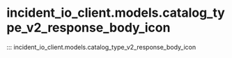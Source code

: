 # incident_io_client.models.catalog_type_v2_response_body_icon

::: incident_io_client.models.catalog_type_v2_response_body_icon